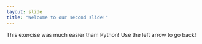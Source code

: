 ```yaml
---
layout: slide
title: "Welcome to our second slide!"
---
```

This exercise was much easier tham Python!
Use the left arrow to go back!
